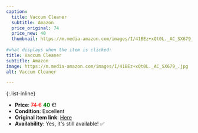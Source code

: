 ```yaml
---
caption:
  title: Vaccum Cleaner
  subtitle: Amazon
  price_original: 74
  price_new: 40
  thumbnail: https://m.media-amazon.com/images/I/41BEz+xQt0L._AC_SX679_.jpg
  
#what displays when the item is clicked:
title: Vaccum Cleaner
subtitle: Amazon
image: https://m.media-amazon.com/images/I/41BEz+xQt0L._AC_SX679_.jpg
alt: Vaccum Cleaner

---
```

{:.list-inline} 
- **Price**: <span style="color:red"><del>74 €</del></span> <span style="color:green">**40**</span> €!
- **Condition**: Excellent
- **Original item link**: [Here](https://www.amazon.de/dp/B018MA2NRC?psc=1&ref=ppx_yo2ov_dt_b_product_details)
- **Availability**: Yes, it's still available! ✅
